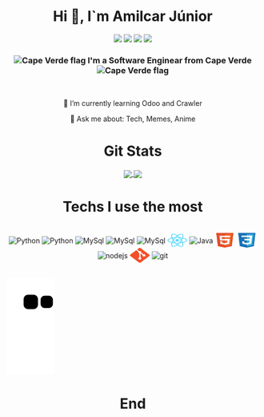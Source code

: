 <div aling="center">
  <h1 align="center">Hi 👋, I`m Amilcar Júnior</h1>
</div> 

<div align="center">
  <a align="center" href="https://www.instagram.com/mikamikaus/" target="_blank"><img src="https://img.shields.io/badge/-Instagram-%23E4405F?style=for-the-badge&logo=instagram&logoColor=white" target="_blank"></a>
  <a align="center" href = "mailto:amilcarjunior2000@gmail.com"><img src="https://img.shields.io/badge/-Gmail-%23333?style=for-the-badge&logo=gmail&logoColor=white" target="_blank"></a>
 	<a align="center" href="https://www.youtube.com/MikamikausGames" target="_blank"><img src="https://img.shields.io/badge/YouTube-FF0000?style=for-the-badge&logo=youtube&logoColor=white" target="_blank"></a>
  <a align="center" href="https://www.linkedin.com/in/amilcar-junior/" target="_blank"><img src="https://img.shields.io/badge/LinkedIn-0077B5?style=for-the-badge&logo=linkedin&logoColor=white" target="_blank"></a>
</div>

<div aling="center">
  <h3 align="center">
<img aling="center" alt="Cape Verde flag" width="26px" src="https://images.emojiterra.com/google/noto-emoji/v2.034/512px/1f1e8-1f1fb.png" /> 
    I'm a Software Enginear from Cape Verde
<img aling="center" alt="Cape Verde flag" width="26px" src="https://images.emojiterra.com/google/noto-emoji/v2.034/512px/1f1e8-1f1fb.png" /> </h3>
</div> 

<div align="center">
  <br/>
  <!--<p align="center">💼 I am a 4th year university student at EIC (UNICV)</p>-->
  <p align="center">🌱 I’m currently learning Odoo and Crawler</p> 
  <p align="center">💬 Ask me about: Tech, Memes, Anime</p>
</div>

<div aling="center">
  <h1 align="center">Git Stats</h1>
</div> 


<p align="center">
  <a align="center" href="https://github.com/Amilcar-Junior">
    <img align="center" height="180em" src="https://github-readme-stats.vercel.app/api?username=Amilcar-Junior&show_icons=true&theme=dark&include_all_commits=true&count_private=true"/>
    <img align="center" height="180em" src="https://github-readme-stats.vercel.app/api/top-langs/?username=Amilcar-Junior&layout=compact&langs_count=7&theme=dark"/>
  </a>
</p>

<!--<div aling="center">
  <h1 align="center">Contribution Stats</h1>
</div> 
   <p align="center">
   <a align="center"><img align="center" alt="Keiko Activity Graph" src="https://activity-graph.herokuapp.com/graph?username=Amilcar-Junior&layout=compact&bg_color=111111&color=BE91F2&line=70A4FC&point=FFFFFF&hide_border=true"/></a>
   </p>-->
 
<div aling="center">
  <h1 align="center">Techs I use the most</h1>
</div> 

<div align="center" style="display: inline_block"><br>
 <img align="center" alt="Python" height="30" width="40" src='https://camo.githubusercontent.com/c37a4e3c0802bc6a242656affabd5b4d5ced50ecc5b71660e7db95b140263c44/68747470733a2f2f636f64652e76697375616c73747564696f2e636f6d2f66617669636f6e2e69636f'>
 <img align="center" alt="Python" height="30" width="40" src='https://cdn.jsdelivr.net/gh/devicons/devicon/icons/python/python-original.svg'>
  <img align="center" alt="MySql" height="30" width="40" src='https://cdn.jsdelivr.net/gh/devicons/devicon/icons/mysql/mysql-original.svg'>
  <img align="center" alt="MySql" height="30" width="40" src='https://cdn.jsdelivr.net/gh/devicons/devicon/icons/postgresql/postgresql-original.svg'>
  <img align="center" alt="MySql" height="30" width="40" src='https://cdn.jsdelivr.net/gh/devicons/devicon/icons/puppeteer/puppeteer-original.svg'>
  <img align="center" alt="React" height="30" width="40" src="https://raw.githubusercontent.com/devicons/devicon/master/icons/react/react-original.svg">
  <img align="center" alt="Java" height="30" width="40" src='https://cdn.jsdelivr.net/gh/devicons/devicon/icons/javascript/javascript-original.svg'>
  <img align="center" alt="HTML" height="30" width="40" src="https://raw.githubusercontent.com/devicons/devicon/master/icons/html5/html5-original.svg">
  <img align="center" alt="CSS" height="30" width="40" src="https://raw.githubusercontent.com/devicons/devicon/master/icons/css3/css3-original.svg">
  <img align="center" alt="nodejs" height="30" width="40" src="https://cdn.worldvectorlogo.com/logos/nodejs-icon.svg">
  <img align="center" alt="git" height="30" width="40" src="https://raw.githubusercontent.com/devicons/devicon/master/icons/git/git-original.svg">
  <img align="center" alt="git" height="30" width="40" src="https://camo.githubusercontent.com/7871c27fb7dae8b8450ccec1e1f3b732e234d96a43b4db14f5d963f705f5dcc7/68747470733a2f2f75706c6f61642e77696b696d656469612e6f72672f77696b6970656469612f636f6d6d6f6e732f352f35302f4f646f6f5f6c6f676f2e737667">
  
</div>
  
##
 
<p aling="center"> 

  ![Snake animation](https://github.com/Amilcar-Junior/Amilcar-Junior/blob/output/github-contribution-grid-snake.svg) 
  
</p>

<div aling="center">
  <h1 align="center">End</h1>
</div> 


